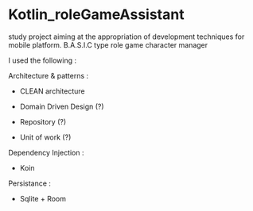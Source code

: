 # Kotlin_roleGameAssistant

study project aiming at the appropriation of development techniques for mobile platform.
B.A.S.I.C type role game character manager

I used the following :

Architecture & patterns : 
- CLEAN architecture 
- Domain Driven Design (?)

- Repository (?)
- Unit of work (?)

Dependency Injection : 
- Koin

Persistance :
- Sqlite + Room
